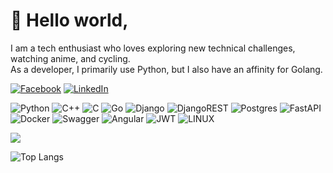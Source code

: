 # 💫 Hello world,
I am a tech enthusiast who loves exploring new technical challenges, watching anime, and cycling. <br>As a developer, I primarily use Python, but I also have an affinity for Golang.


[![Facebook](https://img.shields.io/badge/Facebook-%231877F2.svg?logo=Facebook&logoColor=white)](https://facebook.com/shomi.khan1) [![LinkedIn](https://img.shields.io/badge/LinkedIn-%230077B5.svg?logo=linkedin&logoColor=white)](https://linkedin.com/in/shomi-khan-64b418118)

![Python](https://img.shields.io/badge/python-3670A0?logo=python&logoColor=ffdd54) ![C++](https://img.shields.io/badge/c++-%2300599C.svg?logo=c%2B%2B&logoColor=white) ![C](https://img.shields.io/badge/c-%2300599C.svg?logo=c&logoColor=white) ![Go](https://img.shields.io/badge/go-%2300ADD8.svg?logo=go&logoColor=white) ![Django](https://img.shields.io/badge/django-%23092E20.svg?logo=django&logoColor=white) ![DjangoREST](https://img.shields.io/badge/DJANGO-REST-ff1709?logo=django&logoColor=white&color=ff1709&labelColor=gray) ![Postgres](https://img.shields.io/badge/postgres-%23316192.svg?logo=postgresql&logoColor=white) ![FastAPI](https://img.shields.io/badge/FastAPI-005571?logo=fastapi) ![Docker](https://img.shields.io/badge/docker-%230db7ed.svg?logo=docker&logoColor=white) ![Swagger](https://img.shields.io/badge/-Swagger-%23Clojure?logo=swagger&logoColor=white) ![Angular](https://img.shields.io/badge/angular-%23DD0031.svg?logo=angular&logoColor=white) ![JWT](https://img.shields.io/badge/JWT-black?logo=JSON%20web%20tokens) ![LINUX](https://img.shields.io/badge/Linux-FCC624?logo=linux&logoColor=black)

![](https://github-readme-streak-stats.herokuapp.com/?user=nahK994&theme=city_light&hide_border=false)

<!-- Proudly created with GPRM ( https://gprm.itsvg.in ) -->

![Top Langs](https://github-readme-stats.vercel.app/api/top-langs/?username=nahK994&exclude_repo=V,handGestureStaffs,colorHand,ABCD&layout=compact)
